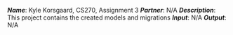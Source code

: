 ***Name***: Kyle Korsgaard, CS270, Assignment 3
***Partner***: N/A
***Description***: This project contains the created models and migrations
***Input***: N/A
***Output***: N/A
